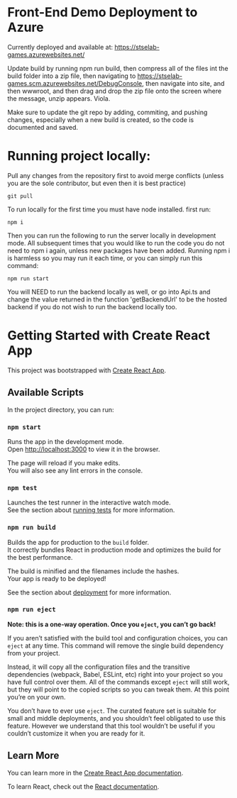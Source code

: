 # Front-End Demo Deployment to Azure
Currently deployed and available at:
https://stselab-games.azurewebsites.net/

Update build by running npm run build, 
then compress all of the files int the build folder into a zip file,
then navigating to https://stselab-games.scm.azurewebsites.net/DebugConsole,
then navigate into site, and then wwwroot, and then drag and drop the zip file onto the screen where the message, unzip appears.
Viola. 

Make sure to update the git repo by adding, commiting, and pushing changes, especially when a new build is created, so the code is documented and saved.

# Running project locally:

Pull any changes from the repository first to avoid merge conflicts (unless you are the sole contributor, but even then it is best practice)
```
git pull
```

To run locally for the first time you must have node installed. first run: 
```
npm i
```

Then you can run the following to run the server locally in development mode. All subsequent times that
you would like to run the code you do not need to npm i again, unless new packages have been added. Running npm i is harmless so
you may run it each time, or you can simply run this command:
```
npm run start
```

You will NEED to run the backend locally as well, or go into Api.ts and change the value returned in the 
function 'getBackendUrl' to be the hosted backend if you do not wish to run the backend locally too. 

# Getting Started with Create React App

This project was bootstrapped with [Create React App](https://github.com/facebook/create-react-app).

## Available Scripts

In the project directory, you can run:

### `npm start`

Runs the app in the development mode.\
Open [http://localhost:3000](http://localhost:3000) to view it in the browser.

The page will reload if you make edits.\
You will also see any lint errors in the console.

### `npm test`

Launches the test runner in the interactive watch mode.\
See the section about [running tests](https://facebook.github.io/create-react-app/docs/running-tests) for more information.

### `npm run build`

Builds the app for production to the `build` folder.\
It correctly bundles React in production mode and optimizes the build for the best performance.

The build is minified and the filenames include the hashes.\
Your app is ready to be deployed!

See the section about [deployment](https://facebook.github.io/create-react-app/docs/deployment) for more information.

### `npm run eject`

**Note: this is a one-way operation. Once you `eject`, you can’t go back!**

If you aren’t satisfied with the build tool and configuration choices, you can `eject` at any time. This command will remove the single build dependency from your project.

Instead, it will copy all the configuration files and the transitive dependencies (webpack, Babel, ESLint, etc) right into your project so you have full control over them. All of the commands except `eject` will still work, but they will point to the copied scripts so you can tweak them. At this point you’re on your own.

You don’t have to ever use `eject`. The curated feature set is suitable for small and middle deployments, and you shouldn’t feel obligated to use this feature. However we understand that this tool wouldn’t be useful if you couldn’t customize it when you are ready for it.

## Learn More

You can learn more in the [Create React App documentation](https://facebook.github.io/create-react-app/docs/getting-started).

To learn React, check out the [React documentation](https://reactjs.org/).
